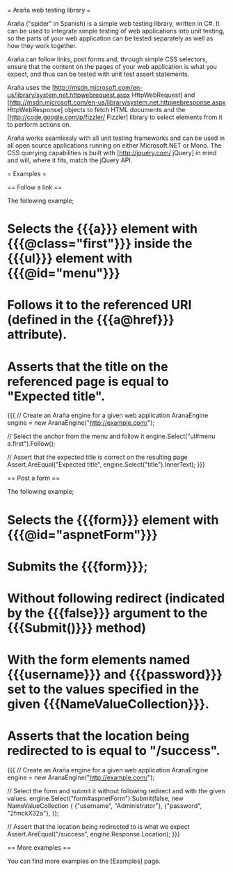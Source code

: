 = Araña web testing library =

Araña ("spider" in Spanish) is a simple web testing library, written in C#. It can be used to integrate simple testing of web applications into unit testing, so the parts of your web application can be tested separately as well as how they work together.

Araña can follow links, post forms and, through simple CSS selectors, ensure that the content on the pages of your web application is what you expect, and thus can be tested with unit test assert statements.

Araña uses the [http://msdn.microsoft.com/en-us/library/system.net.httpwebrequest.aspx HttpWebRequest] and [http://msdn.microsoft.com/en-us/library/system.net.httpwebresponse.aspx HttpWebResponse] objects to fetch HTML documents and the [http://code.google.com/p/fizzler/ Fizzler] library to select elements from it to perform actions on.

Araña works seamlessly with all unit testing frameworks and can be used in all open source applications running on either Microsoft.NET or Mono. The CSS querying capabilities is built with [http://jquery.com/ jQuery] in mind and will, where it fits, match the jQuery API.

= Examples =

== Follow a link ==

The following example;

  # Selects the {{{a}}} element with {{{@class="first"}}} inside the {{{ul}}} element with {{{@id="menu"}}}
  # Follows it to the referenced URI (defined in the {{{a@href}}} attribute).
  # Asserts that the title on the referenced page is equal to "Expected title".

{{{
// Create an Araña engine for a given web application
AranaEngine engine = new AranaEngine("http://example.com/");

// Select the anchor from the menu and follow it
engine.Select("ul#menu a.first").Follow();

// Assert that the expected title is correct on the resulting page
Assert.AreEqual("Expected title", engine.Select("title").InnerText);
}}}

== Post a form ==

The following example;
  
  # Selects the {{{form}}} element with {{{@id="aspnetForm"}}}
  # Submits the {{{form}}};
   # Without following redirect (indicated by the {{{false}}} argument to the {{{Submit()}}} method)
   # With the form elements named {{{username}}} and {{{password}}} set to the values specified in the given {{{NameValueCollection}}}.
  # Asserts that the location being redirected to is equal to "/success".

{{{
// Create an Araña engine for a given web application
AranaEngine engine = new AranaEngine("http://example.com/");

// Select the form and submit it without following redirect and with the given values.
engine.Select("form#aspnetForm").Submit(false, new NameValueCollection
{
  {"username", "Administrator"},
  {"password", "2fmckX32a"},
});

// Assert that the location being redirected to is what we expect
Assert.AreEqual("/success", engine.Response.Location);
}}}

== More examples ==

You can find more examples on the [Examples] page.
